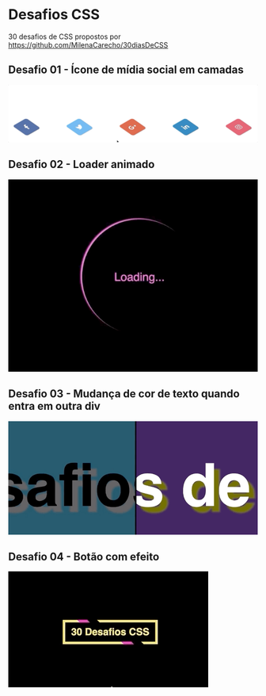 # Desafios CSS

30 desafios de CSS propostos por https://github.com/MilenaCarecho/30diasDeCSS

## Desafio 01 - Ícone de mídia social em camadas
![](gifs/desafio-01.gif)

## Desafio 02 - Loader animado
![](gifs/desafio-02.gif)

## Desafio 03 - Mudança de cor de texto quando entra em outra div
![](gifs/desafio-03.gif)

## Desafio 04 - Botão com efeito
![](gifs/desafio-04.gif)
